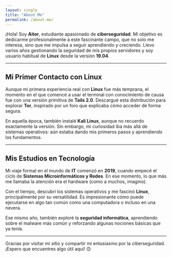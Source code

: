 ```yaml
---
layout: single
title: "About Me"
permalink: /about-me/
---
```


¡Hola! Soy **Aitor**, estudiante apasionado de **ciberseguridad**. Mi objetivo es dedicarme profesionalmente a este fascinante campo, que no solo me interesa, sino que me impulsa a seguir aprendiendo y creciendo. Llevo varios años gestionando la seguridad de mis propios servidores y soy usuario habitual de **Linux** desde la versión **19.04**.

---

## Mi Primer Contacto con Linux

Aunque mi primera experiencia real con **Linux** fue más temprana, el momento en el que comencé a usar el terminal con conocimiento de causa fue con una versión primitiva de **Tails 2.0**. Descargué esta distribución para explorar **Tor**, inspirado por un foro que explicaba cómo acceder de forma segura.

En aquella época, también instalé **Kali Linux**, aunque no recuerdo exactamente la versión. Sin embargo, mi curiosidad iba más allá de sistemas operativos: aún estaba dando mis primeros pasos y aprendiendo los fundamentos.

---

## Mis Estudios en Tecnología

Mi viaje formal en el mundo de **IT** comenzó en **2019**, cuando empecé el ciclo de **Sistemas Microinformáticos y Redes**. En ese momento, lo que más me llamaba la atención era el hardware (como a muchos, imagino). 

Con el tiempo, descubrí los sistemas operativos y me fascinó **Linux**, principalmente por su versatilidad. Es impresionante cómo puede ejecutarse en algo tan común como una computadora o incluso en una nevera.

Ese mismo año, también exploré la **seguridad informática**, aprendiendo sobre el malware más común y reforzando algunas nociones básicas que ya tenía.

---

Gracias por visitar mi sitio y compartir mi entusiasmo por la ciberseguridad. ¡Espero que encuentres algo útil aquí! 😊
